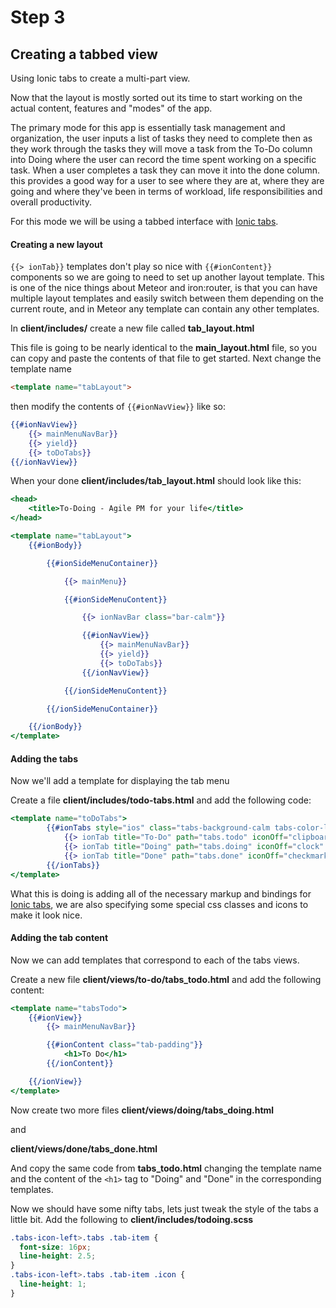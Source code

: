 # Step 3
## Creating a tabbed view
Using Ionic tabs to create a multi-part view.

Now that the layout is mostly sorted out its time to start working on the actual content, features and "modes" of the app.

The primary mode for this app is essentially task management and organization, the user inputs a list of tasks they need to complete then as they work through the tasks they will move a task from the To-Do column into Doing where the user can record the time spent working on a specific task. When a user completes a task they can move it into the done column. this provides a good way for a user to see where they are at, where they are going and where they've been in terms of workload, life responsibilities and overall productivity.

For this mode we will be using a tabbed interface with [Ionic tabs](https://github.com/meteoric/demo/tree/master/client/templates/tabs). 

#### Creating a new layout 

``` {{> ionTab}} ``` templates don't play so nice with ``` {{#ionContent}} ``` components so we are going to need to set up another layout template. This is one of the nice things about Meteor and iron:router, is that you can have multiple layout templates and easily switch between them depending on the current route, and in Meteor any template can contain any other templates.

In **client/includes/** create a new file called **tab_layout.html**

This file is going to be nearly identical to the **main_layout.html** file, so you can copy and paste the contents of that file to get started. Next change the template name 

```html
<template name="tabLayout">
```
then modify the contents of ``` {{#ionNavView}} ``` like so:

```handlebars
{{#ionNavView}}
	{{> mainMenuNavBar}}
	{{> yield}}
	{{> toDoTabs}}
{{/ionNavView}}
```

When your done **client/includes/tab_layout.html** should look like this:

```handlebars
<head>
    <title>To-Doing - Agile PM for your life</title>
</head>

<template name="tabLayout">
    {{#ionBody}}

        {{#ionSideMenuContainer}}

            {{> mainMenu}}

            {{#ionSideMenuContent}}

                {{> ionNavBar class="bar-calm"}}

                {{#ionNavView}}
                    {{> mainMenuNavBar}}
                    {{> yield}}
                    {{> toDoTabs}}
                {{/ionNavView}}

            {{/ionSideMenuContent}}

        {{/ionSideMenuContainer}}

    {{/ionBody}}
</template>

```

#### Adding the tabs

Now we'll add a template for displaying the tab menu

Create a file **client/includes/todo-tabs.html** and add the following code:

```handlebars
<template name="toDoTabs">
        {{#ionTabs style="ios" class="tabs-background-calm tabs-color-light tabs-top tabs-icon-left"}}
            {{> ionTab title="To-Do" path="tabs.todo" iconOff="clipboard" iconOn="clipboard"}}
            {{> ionTab title="Doing" path="tabs.doing" iconOff="clock" iconOn="clock"}}
            {{> ionTab title="Done" path="tabs.done" iconOff="checkmark-round" iconOn="checkmark-round"}}
        {{/ionTabs}}
</template>
```

What this is doing is adding all of the necessary markup and bindings for [Ionic tabs](http://ionicframework.com/docs/api/directive/ionTabs/), we are also specifying some special css classes and icons to make it look nice.

#### Adding the tab content

Now we can add templates that correspond to each of the tabs views.

Create a new file **client/views/to-do/tabs_todo.html** and add the following content:

```handlebars
<template name="tabsTodo">
    {{#ionView}}
        {{> mainMenuNavBar}}

        {{#ionContent class="tab-padding"}}
            <h1>To Do</h1>
        {{/ionContent}}

    {{/ionView}}
</template>
```

Now create two more files **client/views/doing/tabs_doing.html** 

and 

**client/views/done/tabs_done.html**

And copy the same code from **tabs_todo.html** changing the template name and the content of the ```<h1>``` tag to "Doing" and "Done" in the corresponding templates.

Now we should have some nifty tabs, lets just tweak the style of the tabs a little bit. Add the following to **client/includes/todoing.scss**

```scss
.tabs-icon-left>.tabs .tab-item {
  font-size: 16px;
  line-height: 2.5;
}
.tabs-icon-left>.tabs .tab-item .icon {
  line-height: 1;
}

